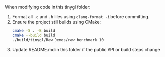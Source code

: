 When modifying code in this tinygl folder:

1. Format all `.c` and `.h` files using `clang-format -i` before committing.
2. Ensure the project still builds using CMake:
   ```bash
   cmake -S . -B build
   cmake --build build
   ./build/tinygl/Raw_Demos/raw_benchmark 10
   ```
3. Update README.md in this folder if the public API or build steps change